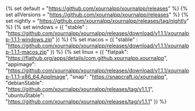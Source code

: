 {% set default = "https://github.com/xournalpp/xournalpp/releases" %}
{% set allVersions = "https://github.com/xournalpp/xournalpp/releases" %}
{% set nightly = "https://github.com/xournalpp/xournalpp/releases/tag/nightly" %}
{% set windows = 
    ({
        "stable" : "https://github.com/xournalpp/xournalpp/releases/download/v1.1.1/xournalpp-1.1.1-windows.zip"
    })
%}
{% set macos = 
    ({
        "stable" : "https://github.com/xournalpp/xournalpp/releases/download/v1.1.1/xournalpp-1.1.1-macos.zip"
    })
%}
{% set linux = 
    ({
        "flatpak": "https://flathub.org/apps/details/com.github.xournalpp.xournalpp",
        "appimage": "https://github.com/xournalpp/xournalpp/releases/download/v1.1.1/xournalpp-1.1.1-x86_64.AppImage",
        "snap": "https://snapcraft.io/xournalpp",
        "debianStable": "https://github.com/xournalpp/xournalpp/releases/tag/v1.1.1",
        "ubuntuStable": "https://github.com/xournalpp/xournalpp/releases/tag/v1.1.1"
    })
%}
